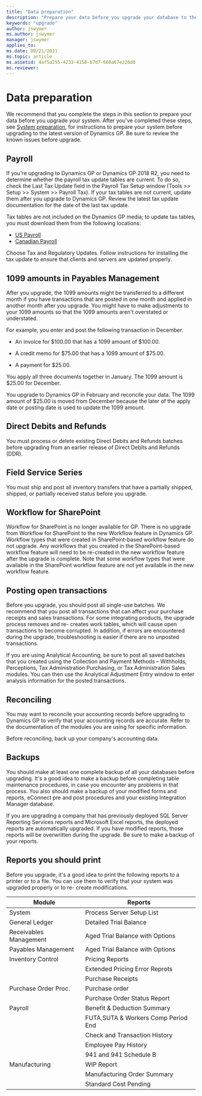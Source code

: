 ```yaml
---
title: "Data preparation"
description: "Prepare your data before you upgrade your database to the latest version of Dynamics GP."
keywords: "upgrade"
author: jswymer
ms.author: jswymer
manager: jswymer
applies_to: 
ms.date: 09/21/2021
ms.topic: article
ms.assetid: 4af5a255-4233-4158-b7d7-660a67e226d0
ms.reviewer: 
---
```

# Data preparation

We recommend that you complete the steps in this section to prepare your data before you upgrade your system. After you've completed these steps, see [System preparation](system-preparation.md), for instructions to prepare your system before upgrading to the latest version of Dynamics GP. Be sure to review the known issues before upgrade.  

## Payroll

If you're upgrading to Dynamics GP or Dynamics GP 2018 R2, you need to determine whether the payroll tax update tables are current. To do so, check the Last Tax Update field in the Payroll Tax Setup window (Tools &gt;&gt; Setup &gt;&gt; System &gt;&gt; Payroll Tax). If your tax tables are not current, update them after you upgrade to Dynamics GP. Review the latest tax update documentation for the date of the last tax update.

Tax tables are not included on the Dynamics GP media; to update tax tables, you must download them from the following locations:

- [US Payroll](/dynamics/s-e/gp/tugp2018_391)  
- [Canadian Payroll](/dynamics/s-e/gp/cagptuye2018_285)  

Choose Tax and Regulatory Updates. Follow instructions for installing the tax update to ensure that clients and servers are updated properly.

## 1099 amounts in Payables Management

After you upgrade, the 1099 amounts might be transferred to a different month if you have transactions that are posted in one month and applied in another month after you upgrade. You might have to make adjustments to your 1099 amounts so that the 1099 amounts aren't overstated or understated.

For example, you enter and post the following transaction in December.

- An invoice for $100.00 that has a 1099 amount of $100.00.

- A credit memo for $75.00 that has a 1099 amount of $75.00.

- A payment for $25.00.

You apply all three documents together in January. The 1099 amount is $25.00 for December.

You upgrade to Dynamics GP in February and reconcile your data. The 1099 amount of $25.00 is moved from December because the later of the apply date or posting date is used to update the 1099 amount.

## Direct Debits and Refunds

You must process or delete existing Direct Debits and Refunds batches before upgrading from an earlier release of Direct Debits and Refunds (DDR).

## Field Service Series

You must ship and post all inventory transfers that have a partially shipped, shipped, or partially received status before you upgrade.

## Workflow for SharePoint

Workflow for SharePoint is no longer available for GP. There is no upgrade from Workflow for SharePoint to the new Workflow feature in Dynamics GP. Workflow types that were created in SharePoint-based workflow feature do not upgrade. Any workflows that you created in the SharePoint-based workflow feature will need to be re-created in the new workflow feature after the upgrade is complete. Note that some workflow types that were available in the SharePoint workflow feature are not yet available in the new workflow feature.

## Posting open transactions

Before you upgrade, you should post all single-use batches. We recommend that you post all transactions that can affect your purchase receipts and sales transactions. For some integrating products, the upgrade process removes and re- creates work tables, which will cause open transactions to become corrupted. In addition, if errors are encountered during the upgrade, troubleshooting is easier if there are no unposted transactions.

If you are using Analytical Accounting, be sure to post all saved batches that you created using the Collection and Payment Methods – Withholds, Perceptions, Tax Administration Purchasing, or Tax Administration Sales modules. You can then use the Analytical Adjustment Entry window to enter analysis information for the posted transactions.

## Reconciling

You may want to reconcile your accounting records before upgrading to Dynamics GP to verify that your accounting records are accurate. Refer to the documentation of the modules you are using for specific information.

Before reconciling, back up your company's accounting data.  

## Backups

You should make at least one complete backup of all your databases before upgrading. It's a good idea to make a backup before completing table maintenance procedures, in case you encounter any problems in that process. You also should make a backup of your modified forms and reports, eConnect pre and post procedures and your existing Integration Manager database.

If you are upgrading a company that has previously deployed SQL Server Reporting Services reports and Microsoft Excel reports, the deployed reports are automatically upgraded. If you have modified reports, those reports will be overwritten during the upgrade. Be sure to make a backup of your reports.

## Reports you should print

Before you upgrade, it's a good idea to print the following reports to a printer or to a file. You can use them to verify that your system was upgraded properly or to re- create modifications.

| Module                  | Reports                            |
|----------------         |---------------------------         |
| System                  | Process Server Setup List          |
| General Ledger          | Detailed Trial Balance             |
| Receivables Management  | Aged Trial Balance with Options    |
| Payables Management     | Aged Trial Balance with Options    |
| Inventory Control       | Pricing Reports                    |
                          | Extended Pricing Error Reprots     |
                          | Purchase Receipts                  |
| Purchase Order Proc.    | Purchase order                     |
                          | Purchase Order Status Report       |
| Payroll                 | Benefit & Deduction Summary        |
                          | FUTA,SUTA & Workers Comp Period End|
                          | Check and Transaction History      |
                          | Employee Pay History               |                          
                          | 941 and 941 Schedule B             |    
| Manufacturing           | WIP Report                         |  
                          | Manufacturing Order Summary        |  
                          | Standard Cost Pending              |  
